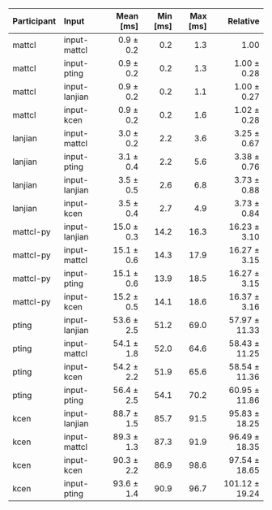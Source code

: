 | Participant | Input | Mean [ms] | Min [ms] | Max [ms] | Relative |
|:---|:---|---:|---:|---:|---:|
| mattcl | input-mattcl | 0.9 ± 0.2 | 0.2 | 1.3 | 1.00 |
| mattcl | input-pting | 0.9 ± 0.2 | 0.2 | 1.3 | 1.00 ± 0.28 |
| mattcl | input-lanjian | 0.9 ± 0.2 | 0.2 | 1.1 | 1.00 ± 0.27 |
| mattcl | input-kcen | 0.9 ± 0.2 | 0.2 | 1.6 | 1.02 ± 0.28 |
| lanjian | input-mattcl | 3.0 ± 0.2 | 2.2 | 3.6 | 3.25 ± 0.67 |
| lanjian | input-pting | 3.1 ± 0.4 | 2.2 | 5.6 | 3.38 ± 0.76 |
| lanjian | input-lanjian | 3.5 ± 0.5 | 2.6 | 6.8 | 3.73 ± 0.88 |
| lanjian | input-kcen | 3.5 ± 0.4 | 2.7 | 4.9 | 3.73 ± 0.84 |
| mattcl-py | input-lanjian | 15.0 ± 0.3 | 14.2 | 16.3 | 16.23 ± 3.10 |
| mattcl-py | input-mattcl | 15.1 ± 0.6 | 14.3 | 17.9 | 16.27 ± 3.15 |
| mattcl-py | input-pting | 15.1 ± 0.6 | 13.9 | 18.5 | 16.27 ± 3.15 |
| mattcl-py | input-kcen | 15.2 ± 0.5 | 14.1 | 18.6 | 16.37 ± 3.16 |
| pting | input-lanjian | 53.6 ± 2.5 | 51.2 | 69.0 | 57.97 ± 11.33 |
| pting | input-mattcl | 54.1 ± 1.8 | 52.0 | 64.6 | 58.43 ± 11.25 |
| pting | input-kcen | 54.2 ± 2.2 | 51.9 | 65.6 | 58.54 ± 11.36 |
| pting | input-pting | 56.4 ± 2.5 | 54.1 | 70.2 | 60.95 ± 11.86 |
| kcen | input-lanjian | 88.7 ± 1.5 | 85.7 | 91.5 | 95.83 ± 18.25 |
| kcen | input-mattcl | 89.3 ± 1.3 | 87.3 | 91.9 | 96.49 ± 18.35 |
| kcen | input-kcen | 90.3 ± 2.2 | 86.9 | 98.6 | 97.54 ± 18.65 |
| kcen | input-pting | 93.6 ± 1.4 | 90.9 | 96.7 | 101.12 ± 19.24 |
